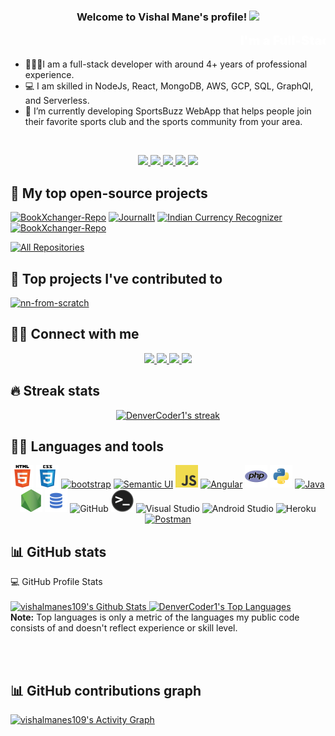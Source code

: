 <h3 align="center">
  Welcome to Vishal Mane's profile!
  <img src="https://media.giphy.com/media/hvRJCLFzcasrR4ia7z/giphy.gif" width="28">
</h3>

<marquee style="color:white;font-weight:900;font-size:20px"> I'm a Full-Stack Developer and Machine Learning Enthusiast, always ready to learn new things.</marquee>

- 🧑🏽‍💻I am a full-stack developer with around 4+ years of professional experience.
- 💻 I am skilled in NodeJs, React, MongoDB, AWS, GCP, SQL, GraphQl, and Serverless.   
- 🌟 I’m currently developing SportsBuzz WebApp that  helps people join their favorite sports club and the sports community from your area.

<br>

<p align="center">
<a href="https://vishalmanes109.github.io/portfolio/" target="_blank">
  <img src="https://img.shields.io/badge/website-%23E34F26.svg?&style=for-the-badge" />
</a>

<a href="https://www.linkedin.com/in/vishalm109/" target="_blank">
  <img src="https://img.shields.io/badge/linkedin-%230077B5.svg?&style=for-the-badge&logo=linkedin&logoColor=white" />
</a>
<a href="mailto:vishal.jm01@gmail.com" target="_blank">
  <img src="https://img.shields.io/badge/gmail-%230077B5.svg?&style=for-the-badge&logo=gmail&logoColor=white" />
</a>

<a href="https://www.hackerrank.com/vishalmanes107" target="_blank">
  <img src="https://img.shields.io/badge/Hackerank-%230077B5.svg?&style=for-the-badge&logo=hackerrank&logoColor=white" />
</a>

<a href="https://leetcode.com/vishalmanes109/" target="_blank">
  <img src="https://img.shields.io/badge/leetcode-%230077B5.svg?&style=for-the-badge&logo=leetcode&logoColor=white" />
</a>

</p>

## 📘 My top open-source projects

<p align="left">
  <a href="https://github.com/vishalmanes109/BookExchanger">
    <img width="282" src="https://denvercoder1-github-readme-stats.vercel.app/api/pin/?username=vishalmanes109&repo=BookExchanger&theme=angular&bg_color=fff&hide_border=true&show_icons=true" alt="BookXchanger-Repo"></a>

  <a href="https://github.com/vishalmanes109/JournalIt">
    <img width="282" src="https://denvercoder1-github-readme-stats.vercel.app/api/pin/?username=vishalmanes109&repo=JournalIT&theme=nodejs&bg_color=fff&hide_border=true&show_icons=true" alt="JournalIt"></a>
    <a href="https://github.com/vishalmanes109/Indian-Currency-recognizer">
    <img width="282" src="https://denvercoder1-github-readme-stats.vercel.app/api/pin/?username=vishalmanes109&repo=Indian-Currency-recognizer&theme=nodejs&bg_color=fff&hide_border=true&show_icons=true" alt="Indian Currency Recognizer"></a>
    <a href="https://github.com/vishalmanes109/android_tictactoe">
    <img width="282" src="https://denvercoder1-github-readme-stats.vercel.app/api/pin/?username=vishalmanes109&repo=android_tictactoe&theme=angular&bg_color=fff&hide_border=true&show_icons=true" alt="BookXchanger-Repo"></a>
</p>

<p align="left">
  <a href="https://github.com/vishalmanes109?tab=repositories"><img alt="All Repositories" title="All Repositories" src="https://img.shields.io/badge/-All%20Repos-2962FF?style=for-the-badge&logo=koding&logoColor=white"/></a>
</p>

## 📕 Top projects I've contributed to

<p align="left">
 <a href="https://github.com/RyanDsilva/nn-from-scratch">
    <img width="282" src="https://denvercoder1-github-readme-stats.vercel.app/api/pin/?username=RyanDsilva&repo=nn-from-scratch&theme=react&bg_color=0D1117&hide_border=true&show_icons=false" alt="nn-from-scratch"></a>
</p>

## 🙋‍♂️ Connect with me

<p align="center">
  <a href="https://vishalmanes109.github.io/portfolio/" target="_blank">
  <img src="https://img.shields.io/badge/website-%23E34F26.svg?&style=for-the-badge" />
</a>

<a href="https://www.linkedin.com/in/vishalm109/" target="_blank">
  <img src="https://img.shields.io/badge/linkedin-%230077B5.svg?&style=for-the-badge&logo=linkedin&logoColor=white" />
</a>
<a href="mailto:vishal.jm01@gmail.com" target="_blank">
  <img src="https://img.shields.io/badge/gmail-%230077B5.svg?&style=for-the-badge&logo=gmail&logoColor=white" />
</a>

<a href="callto:+91 7977747247" target="_blank">
  <img src="https://img.shields.io/badge/whatsapp-%230077B5.svg?&style=for-the-badge&logo=whatsapp&logoColor=white" />
</a>
</p>

## 🔥 Streak stats

<p align="center">
  <a href="https://github.com/vishalmanes109">
    <img alt="DenverCoder1's streak" src="https://github-readme-streak-stats.herokuapp.com/?user=vishalmanes109&theme=black-ice&hide_border=true&stroke=0000&background=0D1117&ring=60D9FA&fire=60D9FA&currStreakLabel=60D9FA"/>
  </a>
</p>

## 👨‍💻 Languages and tools

<p align="center">
  <a href="https://github.com/search?q=user%3Avishalmanes109+is%3Arepo+language%3Ahtml">
    <img alt="HTML5" title="HTML5" height="36px"
      src="https://raw.githubusercontent.com/github/explore/80688e429a7d4ef2fca1e82350fe8e3517d3494d/topics/html/html.png"></a>
  <a href="https://github.com/search?q=user%3Avishalmanes109+is%3Arepo+language%3Acss">
    <img alt="CSS3" title="CSS3" height="36px"
      src="https://raw.githubusercontent.com/github/explore/80688e429a7d4ef2fca1e82350fe8e3517d3494d/topics/css/css.png"></a>
  <a href="https://github.com/search?q=user%3Avishalmanes109+is%3Arepo+language%3Acss">
    <img alt="bootstrap" title="bootstrap" height="36px"
      src="https://cdn.icon-icons.com/icons2/2415/PNG/128/bootstrap_plain_wordmark_logo_icon_146620.png"></a>
      
  <a href="https://github.com/search?q=user%3Avishalmanes109+is%3Arepo+language%3Acss">
    <img alt="Semantic UI" title="Semantic UI" height="36px"
      src="https://pics.freeicons.io/uploads/icons/png/14959074241551942826-512.png"></a>
   <a href="https://github.com/search?q=user%3Avishalmanes109+is%3Arepo+language%3Ajavascript">
    <img alt="JavaScript" title="JavaScript" height="36px"
      src="https://raw.githubusercontent.com/github/explore/80688e429a7d4ef2fca1e82350fe8e3517d3494d/topics/javascript/javascript.png"></a>    
  <a href="https://github.com/search?q=user%3Avishalmanes109+is%3Arepo+language%3Ajavascript">
    <img alt="Angular" title="Angular" height="36px"
      src="https://cdn.icon-icons.com/icons2/2699/PNG/512/angular_logo_icon_169595.png"></a>    
  <a href="https://github.com/search?q=user%3Avishalmanes109+is%3Arepo+language%3Aphp">
    <img alt="PHP" title="PHP" height="36px"
      src="https://raw.githubusercontent.com/github/explore/80688e429a7d4ef2fca1e82350fe8e3517d3494d/topics/php/php.png"></a>
  <a href="https://github.com/search?q=user%3Avishalmanes109+is%3Arepo+language%3Apython">
    <img alt="Python" title="Python" height="36px"
      src="https://raw.githubusercontent.com/github/explore/80688e429a7d4ef2fca1e82350fe8e3517d3494d/topics/python/python.png"></a>
  <a href="https://github.com/search?q=user%3Avishalmanes109+is%3Arepo+language%3Ajava">
    <img alt="Java" title="Java" height="36px"
      src="https://img.icons8.com/color/48/000000/java-coffee-cup-logo.png"></a>
  <a href="https://github.com/search?q=user%3Avishalmanes109+is%3Arepo+language%3Ajavascript">
    <img alt="NodeJS" title="NodeJS" height="36px"
      src="https://raw.githubusercontent.com/github/explore/80688e429a7d4ef2fca1e82350fe8e3517d3494d/topics/nodejs/nodejs.png"></a>
  <a href="https://github.com/search?q=user%3Avishalmanes109+is%3Arepo+language%3Asql">
    <img alt="SQL" title="SQL" height="36px"
      src="https://raw.githubusercontent.com/github/explore/80688e429a7d4ef2fca1e82350fe8e3517d3494d/topics/sql/sql.png"></a>
  <a><img alt="GitHub" title="GitHub" height="36px"
      src="https://i.imgur.com/DZgetVv.png"></a>
  <a><img alt="Terminal" title="Terminal" height="36px"
      src="https://raw.githubusercontent.com/github/explore/80688e429a7d4ef2fca1e82350fe8e3517d3494d/topics/terminal/terminal.png"></a>
  <a><img alt="Visual Studio" title="Visual Studio Code" height="36px"
      src="https://img.icons8.com/fluent/48/000000/visual-studio-code-2019.png"></a>
  <a><img alt="Android Studio" title="Android Studio" height="36px"
      src="https://i.imgur.com/6nJGNMN.png"></a>
  <a><img alt="Heroku" title="Heroku" height="36px"
      src="https://img.icons8.com/color/48/000000/heroku.png"></a>
  <a href="https://pics.freeicons.io/uploads/icons/png/16475775581551942134-512.png">
    <img alt="Postman" title="Postman" height="36px"
      src="https://pics.freeicons.io/uploads/icons/png/16475775581551942134-512.png"></a>
</p>

## 📊 GitHub stats
<!-- https://github.com/anuraghazra/github-readme-stats -->
<p> 
  <summary>💻 GitHub Profile Stats</summary>
  <br/>
    <a href="https://github.com/anuraghazra/github-readme-stats"><img alt="vishalmanes109's Github Stats" src="https://denvercoder1-github-readme-stats.vercel.app/api?username=vishalmanes109&show_icons=true&count_private=true&theme=react&hide_border=true&bg_color=0D1117" />
    </a>
  <a href="https://github.com/anuraghazra/github-readme-stats"><img alt="DenverCoder1's Top Languages" src="https://denvercoder1-github-readme-stats.vercel.app/api/top-langs/?username=vishalmanes109&langs_count=8&layout=compact&theme=react&hide_border=true&bg_color=0D1117" /></a>
  <br/>
  <b>Note:</b> Top languages is only a metric of the languages my public code consists of and doesn't reflect experience or skill level.
</p>

<!-- https://github.com/ashutosh00710/github-readme-activity-graph -->
<br>
<br>

## 📊 GitHub contributions graph 
<a href="https://github.com/ashutosh00710/github-readme-activity-graph"><img alt="vishalmanes109's Activity Graph" src="https://github-readme-activity-graph.cyclic.app/graph?username=vishalmanes109&bg_color=0D1117&color=5BCDEC&line=5BCDEC&point=FFFFFF&hide_border=true" /></a>

